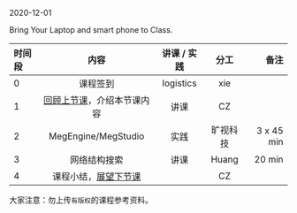 2020-12-01

Bring Your Laptop and smart phone  to Class. 

|时间段     |  内容    | 讲课 / 实践     |  分工  |  备注       |
| :---      |   :----:    |   :----:    |    :----:    | ---: |
|   0       |  课程签到     |  logistics   |     xie     |        |
|   1       |  [回顾上节课](../WW11/WW11-Plan.md)，介绍本节课内容     |  讲课    |     CZ     |       |
|   2       |  MegEngine/MegStudio  |   实践   |    旷视科技   |   3 x 45 min  |
|   3       |  网络结构搜索  |  讲课  |   Huang    |   20 min    |
|   4       |  课程小结，[展望下节课](../WW13/WW13-Plan.md)   |     |  CZ |   |




大家注意：勿上传``有版权``的课程参考资料。
